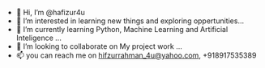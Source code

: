 - 👋 Hi, I’m @hafizur4u
- 👀 I’m interested in learning new things and exploring oppertunities...
- 🌱 I’m currently learning Python, Machine Learning and Artificial Inteligence ...
- 💞️ I’m looking to collaborate on My project work ...
- 📫 you can reach me on hifzurrahman_4u@yahoo.com, +918917535389

<!---
hafizur4u/hafizur4u is a ✨ special ✨ repository because its `README.md` (this file) appears on your GitHub profile.
You can click the Preview link to take a look at your changes.
--->

